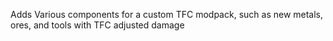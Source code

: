 Adds Various components for a custom TFC modpack, such as new metals, ores, and tools with TFC adjusted damage
